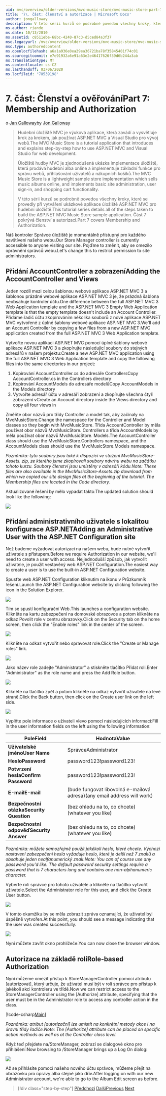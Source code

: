 ```yaml
---
uid: mvc/overview/older-versions/mvc-music-store/mvc-music-store-part-7
title: '7\. část: členství a autorizace | Microsoft Docs'
author: jongalloway
description: V této sérii kurzů se podrobně povedou všechny kroky, které se provedly při vytváření ukázkové aplikace úložiště ASP.NET MVC pro hudební úložiště. Část 7 pokrývá členství a autorizaci.
ms.author: riande
ms.date: 10/13/2010
ms.assetid: c8511ebe-68bc-4240-87c3-d5ced84a3f37
msc.legacyurl: /mvc/overview/older-versions/mvc-music-store/mvc-music-store-part-7
msc.type: authoredcontent
ms.openlocfilehash: a6a1a936e0ea29ea36721ba78f35845401f74c01
ms.sourcegitcommit: e7e91932a6e91a63e2e46417626f39d6b244a3ab
ms.translationtype: MT
ms.contentlocale: cs-CZ
ms.lasthandoff: 03/06/2020
ms.locfileid: "78539198"
---
```

# <a name="part-7-membership-and-authorization"></a><span data-ttu-id="09762-104">7\. část: Členství a ověřování</span><span class="sxs-lookup"><span data-stu-id="09762-104">Part 7: Membership and Authorization</span></span>

<span data-ttu-id="09762-105">o [Jan Galloway](https://github.com/jongalloway)</span><span class="sxs-lookup"><span data-stu-id="09762-105">by [Jon Galloway](https://github.com/jongalloway)</span></span>

> <span data-ttu-id="09762-106">Hudební úložiště MVC je výuková aplikace, která zavádí a vysvětluje krok za krokem, jak používat ASP.NET MVC a Visual Studio pro vývoj webů.</span><span class="sxs-lookup"><span data-stu-id="09762-106">The MVC Music Store is a tutorial application that introduces and explains step-by-step how to use ASP.NET MVC and Visual Studio for web development.</span></span>  
>   
> <span data-ttu-id="09762-107">Úložiště hudby MVC je zjednodušená ukázka implementace úložiště, která prodává hudební alba online a implementuje základní funkce pro správu webů, přihlašování uživatelů a nákupních košíků.</span><span class="sxs-lookup"><span data-stu-id="09762-107">The MVC Music Store is a lightweight sample store implementation which sells music albums online, and implements basic site administration, user sign-in, and shopping cart functionality.</span></span>  
>   
> <span data-ttu-id="09762-108">V této sérii kurzů se podrobně povedou všechny kroky, které se provedly při vytváření ukázkové aplikace úložiště ASP.NET MVC pro hudební úložiště.</span><span class="sxs-lookup"><span data-stu-id="09762-108">This tutorial series details all of the steps taken to build the ASP.NET MVC Music Store sample application.</span></span> <span data-ttu-id="09762-109">Část 7 pokrývá členství a autorizaci.</span><span class="sxs-lookup"><span data-stu-id="09762-109">Part 7 covers Membership and Authorization.</span></span>

<span data-ttu-id="09762-110">Náš kontroler Správce úložiště je momentálně přístupný pro každého navštívení našeho webu.</span><span class="sxs-lookup"><span data-stu-id="09762-110">Our Store Manager controller is currently accessible to anyone visiting our site.</span></span> <span data-ttu-id="09762-111">Pojďme to změnit, aby se omezilo oprávnění správců webu.</span><span class="sxs-lookup"><span data-stu-id="09762-111">Let's change this to restrict permission to site administrators.</span></span>

## <a name="adding-the-accountcontroller-and-views"></a><span data-ttu-id="09762-112">Přidání AccountController a zobrazení</span><span class="sxs-lookup"><span data-stu-id="09762-112">Adding the AccountController and Views</span></span>

<span data-ttu-id="09762-113">Jeden rozdíl mezi celou šablonou webové aplikace ASP.NET MVC 3 a šablonou prázdné webové aplikace ASP.NET MVC 3 je, že prázdná šablona neobsahuje kontroler účtu.</span><span class="sxs-lookup"><span data-stu-id="09762-113">One difference between the full ASP.NET MVC 3 Web Application template and the ASP.NET MVC 3 Empty Web Application template is that the empty template doesn't include an Account Controller.</span></span> <span data-ttu-id="09762-114">Přidáme řadič účtu zkopírováním několika souborů z nové aplikace ASP.NET MVC vytvořené z úplné šablony webové aplikace ASP.NET MVC 3.</span><span class="sxs-lookup"><span data-stu-id="09762-114">We'll add an Account Controller by copying a few files from a new ASP.NET MVC application created from the full ASP.NET MVC 3 Web Application template.</span></span>

<span data-ttu-id="09762-115">Vytvořte novou aplikaci ASP.NET MVC pomocí úplné šablony webové aplikace ASP.NET MVC 3 a zkopírujte následující soubory do stejných adresářů v našem projektu:</span><span class="sxs-lookup"><span data-stu-id="09762-115">Create a new ASP.NET MVC application using the full ASP.NET MVC 3 Web Application template and copy the following files into the same directories in our project:</span></span>

1. <span data-ttu-id="09762-116">Kopírování AccountController.cs do adresáře Controllers</span><span class="sxs-lookup"><span data-stu-id="09762-116">Copy AccountController.cs in the Controllers directory</span></span>
2. <span data-ttu-id="09762-117">Kopírování AccountModels do adresáře modelů</span><span class="sxs-lookup"><span data-stu-id="09762-117">Copy AccountModels in the Models directory</span></span>
3. <span data-ttu-id="09762-118">Vytvořte adresář účtu v adresáři zobrazení a zkopírujte všechna čtyři zobrazení v</span><span class="sxs-lookup"><span data-stu-id="09762-118">Create an Account directory inside the Views directory and copy all four views in</span></span>

<span data-ttu-id="09762-119">Změňte obor názvů pro třídy Controller a model tak, aby začínaly na MvcMusicStore.</span><span class="sxs-lookup"><span data-stu-id="09762-119">Change the namespace for the Controller and Model classes so they begin with MvcMusicStore.</span></span> <span data-ttu-id="09762-120">Třída AccountController by měla používat obor názvů MvcMusicStore. Controllers a třída AccountModels by měla používat obor názvů MvcMusicStore. Models.</span><span class="sxs-lookup"><span data-stu-id="09762-120">The AccountController class should use the MvcMusicStore.Controllers namespace, and the AccountModels class should use the MvcMusicStore.Models namespace.</span></span>

<span data-ttu-id="09762-121">*Poznámka: tyto soubory jsou také k dispozici ve stažení MvcMusicStore-Assets. zip, ze kterého jsme zkopírovali soubory návrhu webu na začátku tohoto kurzu. Soubory členství jsou umístěny v adresáři kódu.*</span><span class="sxs-lookup"><span data-stu-id="09762-121">*Note: These files are also available in the MvcMusicStore-Assets.zip download from which we copied our site design files at the beginning of the tutorial. The Membership files are located in the Code directory.*</span></span>

<span data-ttu-id="09762-122">Aktualizované řešení by mělo vypadat takto:</span><span class="sxs-lookup"><span data-stu-id="09762-122">The updated solution should look like the following:</span></span>

![](mvc-music-store-part-7/_static/image1.png)

## <a name="adding-an-administrative-user-with-the-aspnet-configuration-site"></a><span data-ttu-id="09762-123">Přidání administrativního uživatele s lokalitou konfigurace ASP.NET</span><span class="sxs-lookup"><span data-stu-id="09762-123">Adding an Administrative User with the ASP.NET Configuration site</span></span>

<span data-ttu-id="09762-124">Než budeme vyžadovat autorizaci na našem webu, bude nutné vytvořit uživatele s přístupem.</span><span class="sxs-lookup"><span data-stu-id="09762-124">Before we require Authorization in our website, we'll need to create a user with access.</span></span> <span data-ttu-id="09762-125">Nejjednodušší způsob, jak vytvořit uživatele, je použít vestavěný web ASP.NET Configuration.</span><span class="sxs-lookup"><span data-stu-id="09762-125">The easiest way to create a user is to use the built-in ASP.NET Configuration website.</span></span>

<span data-ttu-id="09762-126">Spusťte web ASP.NET Configuration kliknutím na ikonu v Průzkumník řešení.</span><span class="sxs-lookup"><span data-stu-id="09762-126">Launch the ASP.NET Configuration website by clicking following the icon in the Solution Explorer.</span></span>

![](mvc-music-store-part-7/_static/image2.png)

<span data-ttu-id="09762-127">Tím se spustí konfigurační Web.</span><span class="sxs-lookup"><span data-stu-id="09762-127">This launches a configuration website.</span></span> <span data-ttu-id="09762-128">Klikněte na kartu zabezpečení na domovské obrazovce a potom klikněte na odkaz Povolit role v centru obrazovky.</span><span class="sxs-lookup"><span data-stu-id="09762-128">Click on the Security tab on the home screen, then click the "Enable roles" link in the center of the screen.</span></span>

![](mvc-music-store-part-7/_static/image3.png)

<span data-ttu-id="09762-129">Klikněte na odkaz vytvořit nebo spravovat role.</span><span class="sxs-lookup"><span data-stu-id="09762-129">Click the "Create or Manage roles" link.</span></span>

![](mvc-music-store-part-7/_static/image4.png)

<span data-ttu-id="09762-130">Jako název role zadejte "Administrator" a stiskněte tlačítko Přidat roli.</span><span class="sxs-lookup"><span data-stu-id="09762-130">Enter "Administrator" as the role name and press the Add Role button.</span></span>

![](mvc-music-store-part-7/_static/image5.png)

<span data-ttu-id="09762-131">Klikněte na tlačítko zpět a potom klikněte na odkaz vytvořit uživatele na levé straně.</span><span class="sxs-lookup"><span data-stu-id="09762-131">Click the Back button, then click on the Create user link on the left side.</span></span>

![](mvc-music-store-part-7/_static/image6.png)

<span data-ttu-id="09762-132">Vyplňte pole informace o uživateli vlevo pomocí následujících informací:</span><span class="sxs-lookup"><span data-stu-id="09762-132">Fill in the user information fields on the left using the following information:</span></span>

| <span data-ttu-id="09762-133">**Pole**</span><span class="sxs-lookup"><span data-stu-id="09762-133">**Field**</span></span> | <span data-ttu-id="09762-134">**Hodnota**</span><span class="sxs-lookup"><span data-stu-id="09762-134">**Value**</span></span> |
| --- | --- |
| <span data-ttu-id="09762-135">**Uživatelské jméno**</span><span class="sxs-lookup"><span data-stu-id="09762-135">**User Name**</span></span> | <span data-ttu-id="09762-136">Správce</span><span class="sxs-lookup"><span data-stu-id="09762-136">Administrator</span></span> |
| <span data-ttu-id="09762-137">**Heslo**</span><span class="sxs-lookup"><span data-stu-id="09762-137">**Password**</span></span> | <span data-ttu-id="09762-138">password123!</span><span class="sxs-lookup"><span data-stu-id="09762-138">password123!</span></span> |
| <span data-ttu-id="09762-139">**Potvrzení hesla**</span><span class="sxs-lookup"><span data-stu-id="09762-139">**Confirm Password**</span></span> | <span data-ttu-id="09762-140">password123!</span><span class="sxs-lookup"><span data-stu-id="09762-140">password123!</span></span> |
| <span data-ttu-id="09762-141">**E-mail**</span><span class="sxs-lookup"><span data-stu-id="09762-141">**E-mail**</span></span> | <span data-ttu-id="09762-142">(bude fungovat libovolná e-mailová adresa)</span><span class="sxs-lookup"><span data-stu-id="09762-142">(any email address will work)</span></span> |
| <span data-ttu-id="09762-143">**Bezpečnostní otázka**</span><span class="sxs-lookup"><span data-stu-id="09762-143">**Security Question**</span></span> | <span data-ttu-id="09762-144">(bez ohledu na to, co chcete)</span><span class="sxs-lookup"><span data-stu-id="09762-144">(whatever you like)</span></span> |
| <span data-ttu-id="09762-145">**Bezpečnostní odpověď**</span><span class="sxs-lookup"><span data-stu-id="09762-145">**Security Answer**</span></span> | <span data-ttu-id="09762-146">(bez ohledu na to, co chcete)</span><span class="sxs-lookup"><span data-stu-id="09762-146">(whatever you like)</span></span> |

<span data-ttu-id="09762-147">*Poznámka: můžete samozřejmě použít jakékoli heslo, které chcete. Výchozí nastavení zabezpečení hesla vyžaduje heslo, které je delší než 7 znaků a obsahuje jeden nealfanumerický znak.*</span><span class="sxs-lookup"><span data-stu-id="09762-147">*Note: You can of course use any password you'd like. The default password security settings require a password that is 7 characters long and contains one non-alphanumeric character.*</span></span>

<span data-ttu-id="09762-148">Vyberte roli správce pro tohoto uživatele a klikněte na tlačítko vytvořit uživatele.</span><span class="sxs-lookup"><span data-stu-id="09762-148">Select the Administrator role for this user, and click the Create User button.</span></span>

![](mvc-music-store-part-7/_static/image7.png)

<span data-ttu-id="09762-149">V tomto okamžiku by se měla zobrazit zpráva oznamující, že uživatel byl úspěšně vytvořen.</span><span class="sxs-lookup"><span data-stu-id="09762-149">At this point, you should see a message indicating that the user was created successfully.</span></span>

![](mvc-music-store-part-7/_static/image8.png)

<span data-ttu-id="09762-150">Nyní můžete zavřít okno prohlížeče.</span><span class="sxs-lookup"><span data-stu-id="09762-150">You can now close the browser window.</span></span>

## <a name="role-based-authorization"></a><span data-ttu-id="09762-151">Autorizace na základě rolí</span><span class="sxs-lookup"><span data-stu-id="09762-151">Role-based Authorization</span></span>

<span data-ttu-id="09762-152">Nyní můžeme omezit přístup k StoreManagerController pomocí atributu [autorizovat], který určuje, že uživatel musí být v roli správce pro přístup k jakékoli akci kontroleru ve třídě.</span><span class="sxs-lookup"><span data-stu-id="09762-152">Now we can restrict access to the StoreManagerController using the [Authorize] attribute, specifying that the user must be in the Administrator role to access any controller action in the class.</span></span>

[!code-csharp[Main](mvc-music-store-part-7/samples/sample1.cs)]

<span data-ttu-id="09762-153">*Poznámka: atribut [autorizační] lze umístit na konkrétní metody akce i na úrovni třídy řadiče.*</span><span class="sxs-lookup"><span data-stu-id="09762-153">*Note: The [Authorize] attribute can be placed on specific action methods as well as at the Controller class level.*</span></span>

<span data-ttu-id="09762-154">Když teď přejdete na/StoreManager, zobrazí se dialogové okno pro přihlášení:</span><span class="sxs-lookup"><span data-stu-id="09762-154">Now browsing to /StoreManager brings up a Log On dialog:</span></span>

![](mvc-music-store-part-7/_static/image9.png)

<span data-ttu-id="09762-155">Až se přihlásíte pomocí našeho nového účtu správce, můžeme přejít na obrazovku pro úpravy alba stejně jako dřív.</span><span class="sxs-lookup"><span data-stu-id="09762-155">After logging on with our new Administrator account, we're able to go to the Album Edit screen as before.</span></span>

> [!div class="step-by-step"]
> <span data-ttu-id="09762-156">[Předchozí](mvc-music-store-part-6.md)
> [Další](mvc-music-store-part-8.md)</span><span class="sxs-lookup"><span data-stu-id="09762-156">[Previous](mvc-music-store-part-6.md)
[Next](mvc-music-store-part-8.md)</span></span>
